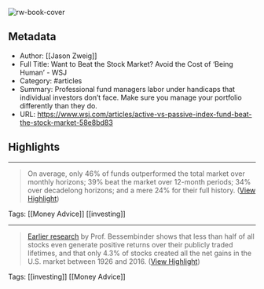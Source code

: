 ![rw-book-cover](https://images.wsj.net/im-762803/social)

## Metadata
- Author: [[Jason Zweig]]
- Full Title: Want to Beat the Stock Market? Avoid the Cost of ‘Being Human’ - WSJ
- Category: #articles
- Summary: Professional fund managers labor under handicaps that individual investors don’t face. Make sure you manage your portfolio differently than they do.
- URL: https://www.wsj.com/articles/active-vs-passive-index-fund-beat-the-stock-market-58e8bd83

## Highlights
***

> On average, only 46% of funds outperformed the total market over monthly horizons; 39% beat the market over 12-month periods; 34% over decadelong horizons; and a mere 24% for their full history. ([View Highlight](https://read.readwise.io/read/01gy7b7t6nbpn7k18eteyh53py))

Tags: [[Money Advice]] [[investing]] 

***

> [Earlier research](https://jasonzweig.com/amazons-49000-gain-the-most-super-of-superstocks-since-1926/) by Prof. Bessembinder shows that less than half of all stocks even generate positive returns over their publicly traded lifetimes, and that only 4.3% of stocks created all the net gains in the U.S. market between 1926 and 2016. ([View Highlight](https://read.readwise.io/read/01gy7bbxgkgappb941tps47z8b))

Tags: [[investing]] [[Money Advice]] 

